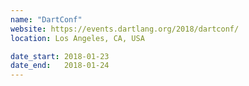 ```yaml
---
name: "DartConf"
website: https://events.dartlang.org/2018/dartconf/
location: Los Angeles, CA, USA

date_start: 2018-01-23
date_end:   2018-01-24
---
```

